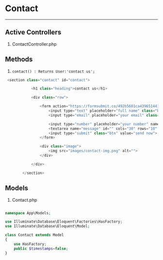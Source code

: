 # Contact
---



## Active Controllers

1. ContactController.php


<a name="section-3"></a>

## Methods

1. `contact() : Returns User:'contact us';`


```php
 <section class="contact" id="contact">

            <h1 class="heading">contact us</h1>

            <div class="row">

                <form action="https://formsubmit.co/492b5601ca4396514416060d18735dac" method="POST">
                    <input type="text" placeholder="full name" class="box" name="name">
                    <input type="email" placeholder="your email" class="box" name="email">

                    <input type="number" placeholder="your number" name="number" class="box">
                    <textarea name="message" id="" cols="30" rows="10" class="box address" placeholder="your message"></textarea>
                    <input type="submit" class="btn" value="send now">
                </form>

                <div class="image">
                    <img src="images/contact-img.png" alt="">
                </div>

            </div>

        </section>

```



<a name="section-4"></a>

## Models
1. Contact.php

```php 

namespace App\Models;

use Illuminate\Database\Eloquent\Factories\HasFactory;
use Illuminate\Database\Eloquent\Model;

class Contact extends Model
{
    use HasFactory;
    public $timestamps=false;
}

```
